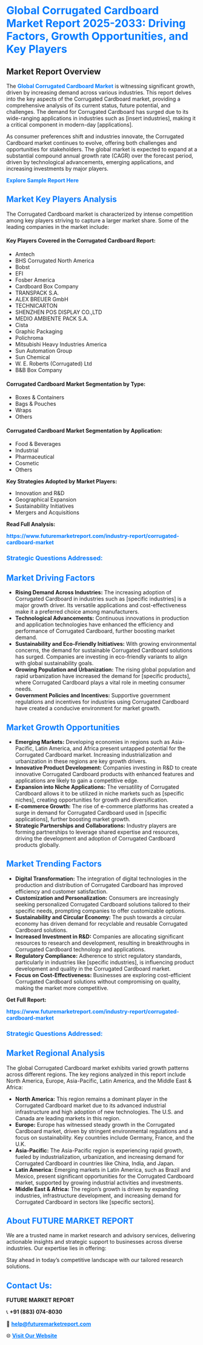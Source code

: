 <h1 style="color: #007BFF;">Global Corrugated Cardboard Market Report 2025-2033: Driving Factors, Growth Opportunities, and Key Players</h1>

<section id="overview">
<h2>Market Report Overview</h2>
<p>The <a href="https://www.futuremarketreport.com/industry-report/corrugated-cardboard-market" style="color: #007BFF; text-decoration: none;"><strong>Global Corrugated Cardboard Market</strong></a> is witnessing significant growth, driven by increasing demand across various industries. This report delves into the key aspects of the Corrugated Cardboard market, providing a comprehensive analysis of its current status, future potential, and challenges. The demand for Corrugated Cardboard has surged due to its wide-ranging applications in industries such as [insert industries], making it a critical component in modern-day [applications].</p>
<p>As consumer preferences shift and industries innovate, the Corrugated Cardboard market continues to evolve, offering both challenges and opportunities for stakeholders. The global market is expected to expand at a substantial compound annual growth rate (CAGR) over the forecast period, driven by technological advancements, emerging applications, and increasing investments by major players.</p>
</section>

<section id="overview">
<p><a href="https://www.futuremarketreport.com/request-sample/reportId=102538" style="color: #007BFF; text-decoration: none;"><strong>Explore Sample Report Here</strong></a></p>
</section>

<section id="key-players">
<h2 style="color: #007BFF;">Market Key Players Analysis</h2>
<p>The Corrugated Cardboard market is characterized by intense competition among key players striving to capture a larger market share. Some of the leading companies in the market include:</p>
<h4>Key Players Covered in the Corrugated Cardboard Report:</h4>
<ul><li>Amtech</li><li>BHS Corrugated North America</li><li>Bobst</li><li>EFI</li><li>Fosber America</li><li>Cardboard Box Company</li><li>TRANSPACK S.A.</li><li>ALEX BREUER GmbH</li><li>TECHNICARTON</li><li>SHENZHEN POS DISPLAY CO.,LTD</li><li>MEDIO AMBIENTE PACK S.A.</li><li>Cista</li><li>Graphic Packaging</li><li>Polichroma</li><li>Mitsubishi Heavy Industries America</li><li>Sun Automation Group</li><li>Sun Chemical</li><li>W. E. Roberts (Corrugated) Ltd</li><li>B&amp;B Box Company</li></ul>
<h4>Corrugated Cardboard Market Segmentation by Type:</h4>
<ul><li>Boxes &amp; Containers</li><li>Bags &amp; Pouches</li><li>Wraps</li><li>Others</li></ul>

<h4>Corrugated Cardboard Market Segmentation by Application:</h4>
<ul><li>Food &amp; Beverages</li><li>Industrial</li><li>Pharmaceutical</li><li>Cosmetic</li><li>Others</li></ul>
<p><strong>Key Strategies Adopted by Market Players:</strong></p>
<ul>
<li>Innovation and R&D</li>
<li>Geographical Expansion</li>
<li>Sustainability Initiatives</li>
<li>Mergers and Acquisitions</li>
</ul>
</section>

<section>
<p><strong>Read Full Analysis: </strong></p><a href="https://www.futuremarketreport.com/industry-report/corrugated-cardboard-market" style="color: #007BFF; text-decoration: none;"><strong>https://www.futuremarketreport.com/industry-report/corrugated-cardboard-market</strong></a>
<h3 style="color: #007BFF;">Strategic Questions Addressed:</h3>
</section>

<section id="driving-factors">
<h2 style="color: #007BFF;">Market Driving Factors</h2>
<ul>
<li><strong>Rising Demand Across Industries:</strong> The increasing adoption of Corrugated Cardboard in industries such as [specific industries] is a major growth driver. Its versatile applications and cost-effectiveness make it a preferred choice among manufacturers.</li>
<li><strong>Technological Advancements:</strong> Continuous innovations in production and application technologies have enhanced the efficiency and performance of Corrugated Cardboard, further boosting market demand.</li>
<li><strong>Sustainability and Eco-Friendly Initiatives:</strong> With growing environmental concerns, the demand for sustainable Corrugated Cardboard solutions has surged. Companies are investing in eco-friendly variants to align with global sustainability goals.</li>
<li><strong>Growing Population and Urbanization:</strong> The rising global population and rapid urbanization have increased the demand for [specific products], where Corrugated Cardboard plays a vital role in meeting consumer needs.</li>
<li><strong>Government Policies and Incentives:</strong> Supportive government regulations and incentives for industries using Corrugated Cardboard have created a conducive environment for market growth.</li>
</ul>
</section>

<section id="growth-opportunities">
<h2 style="color: #007BFF;">Market Growth Opportunities</h2>
<ul>
<li><strong>Emerging Markets:</strong> Developing economies in regions such as Asia-Pacific, Latin America, and Africa present untapped potential for the Corrugated Cardboard market. Increasing industrialization and urbanization in these regions are key growth drivers.</li>
<li><strong>Innovative Product Development:</strong> Companies investing in R&D to create innovative Corrugated Cardboard products with enhanced features and applications are likely to gain a competitive edge.</li>
<li><strong>Expansion into Niche Applications:</strong> The versatility of Corrugated Cardboard allows it to be utilized in niche markets such as [specific niches], creating opportunities for growth and diversification.</li>
<li><strong>E-commerce Growth:</strong> The rise of e-commerce platforms has created a surge in demand for Corrugated Cardboard used in [specific applications], further boosting market growth.</li>
<li><strong>Strategic Partnerships and Collaborations:</strong> Industry players are forming partnerships to leverage shared expertise and resources, driving the development and adoption of Corrugated Cardboard products globally.</li>
</ul>
</section>

<section id="trending-factors">
<h2 style="color: #007BFF;">Market Trending Factors</h2>
<ul>
<li><strong>Digital Transformation:</strong> The integration of digital technologies in the production and distribution of Corrugated Cardboard has improved efficiency and customer satisfaction.</li>
<li><strong>Customization and Personalization:</strong> Consumers are increasingly seeking personalized Corrugated Cardboard solutions tailored to their specific needs, prompting companies to offer customizable options.</li>
<li><strong>Sustainability and Circular Economy:</strong> The push towards a circular economy has driven demand for recyclable and reusable Corrugated Cardboard solutions.</li>
<li><strong>Increased Investment in R&D:</strong> Companies are allocating significant resources to research and development, resulting in breakthroughs in Corrugated Cardboard technology and applications.</li>
<li><strong>Regulatory Compliance:</strong> Adherence to strict regulatory standards, particularly in industries like [specific industries], is influencing product development and quality in the Corrugated Cardboard market.</li>
<li><strong>Focus on Cost-Effectiveness:</strong> Businesses are exploring cost-efficient Corrugated Cardboard solutions without compromising on quality, making the market more competitive.</li>
</ul>
</section>

<section>
<p><strong>Get Full Report: </strong></p><a href="https://www.futuremarketreport.com/industry-report/corrugated-cardboard-market" style="color: #007BFF; text-decoration: none;"><strong>https://www.futuremarketreport.com/industry-report/corrugated-cardboard-market</strong></a>
<h3 style="color: #007BFF;">Strategic Questions Addressed:</h3>
</section>


<section id="regional-analysis">
<h2 style="color: #007BFF;">Market Regional Analysis</h2>
<p>The global Corrugated Cardboard market exhibits varied growth patterns across different regions. The key regions analyzed in this report include North America, Europe, Asia-Pacific, Latin America, and the Middle East & Africa:</p>
<ul>
<li><strong>North America:</strong> This region remains a dominant player in the Corrugated Cardboard market due to its advanced industrial infrastructure and high adoption of new technologies. The U.S. and Canada are leading markets in this region.</li>
<li><strong>Europe:</strong> Europe has witnessed steady growth in the Corrugated Cardboard market, driven by stringent environmental regulations and a focus on sustainability. Key countries include Germany, France, and the U.K.</li>
<li><strong>Asia-Pacific:</strong> The Asia-Pacific region is experiencing rapid growth, fueled by industrialization, urbanization, and increasing demand for Corrugated Cardboard in countries like China, India, and Japan.</li>
<li><strong>Latin America:</strong> Emerging markets in Latin America, such as Brazil and Mexico, present significant opportunities for the Corrugated Cardboard market, supported by growing industrial activities and investments.</li>
<li><strong>Middle East & Africa:</strong> The region’s growth is driven by expanding industries, infrastructure development, and increasing demand for Corrugated Cardboard in sectors like [specific sectors].</li>
</ul>
</section>

<footer>
<h2 style="color: #007BFF;">About FUTURE MARKET REPORT</h2>
<p>We are a trusted name in market research and advisory services, delivering actionable insights and strategic support to businesses across diverse industries. Our expertise lies in offering:</p>

<p>Stay ahead in today’s competitive landscape with our tailored research solutions.</p>

<h2 style="color: #007BFF;">Contact Us:</h2>
<p><strong>FUTURE MARKET REPORT</strong></p>
<p>📞 <strong>+91 (883) 074-8030</strong></p>
<p>📧 <strong><a href="mailto:help@futuremarketreport.com" style="color: #007BFF;">help@futuremarketreport.com</a></strong></p>
<p>🌐 <strong><a href="https://www.futuremarketreport.com/" style="color: #007BFF;">Visit Our Website</a></strong></p>
</footer>